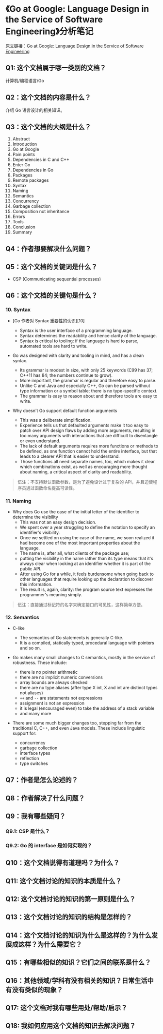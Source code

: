# 《Go at Google: Language Design in the Service of Software Engineering》分析笔记

原文链接：[Go at Google: Language Design in the Service of Software Engineering][1]

## Q1: 这个文档属于哪一类别的文档？

计算机/编程语言/Go

## Q2：这个文档的内容是什么？

介绍 Go 语言设计的相关知识。

## Q3：这个文档的大纲是什么？

1. Abstract
2. Introduction
3. Go at Google
4. Pain points
5. Dependencies in C and C++
6. Enter Go
7. Dependencies in Go
8. Packages
9. Remote packages
10. Syntax
11. Naming
12. Semantics
13. Concurrency
14. Garbage collection
15. Composition not inheritance
16. Errors
17. Tools
18. Conclusion
19. Summary

## Q4：作者想要解决什么问题？

## Q5：这个文档的关键词是什么？

- CSP (Communicating sequential processes)

## Q6：这个文档的关键句是什么？

### 10. Syntax

- [Go 作者对 Syntax 重要性的认识][10]
  - Syntax is the user interface of a programming language.
  - Syntax determines the readability and hence clarity of the language.
  - Syntax is critical to tooling: if the language is hard to parse, automated tools are hard to write.

- Go was designed with clarity and tooling in mind, and has a clean syntax.
  - Its grammar is modest in size, with only 25 keywords
    (C99 has 37; C++11 has 84; the numbers continue to grow).
  - More important, the grammar is regular and therefore easy to parse.
  - Unlike C and Java and especially C++, Go can be parsed without type information or a symbol table;
    there is no type-specific context.
  - The grammar is easy to reason about and therefore tools are easy to write.

- Why doesn't Go support default function arguments
  - This was a deliberate simplification.
  - Experience tells us that defaulted arguments make it too easy to patch over API design flaws by adding more arguments,
    resulting in too many arguments with interactions that are difficult to disentangle or even understand.
  - The lack of default arguments requires more functions or methods to be defined,
    as one function cannot hold the entire interface, but that leads to a clearer API that is easier to understand.
  - Those functions all need separate names, too, which makes it clear which combinations exist,
    as well as encouraging more thought about naming, a critical aspect of clarity and readability.

> 伍注：不支持默认函数参数，是为了避免设计过于复杂的 API，并且迫使程序员通过函数命名提高可读性。

### 11. Naming

- Why does Go use the case of the initial letter of the identifier to determine the visibility
  - This was not an easy design decision.
  - We spent over a year struggling to define the notation to specify an identifier's visibility.
  - Once we settled on using the case of the name, we soon realized it had become one of the most important properties about the language.
  - The name is, after all, what clients of the package use;
  - putting the visibility in the name rather than its type means that it's always clear when looking at an identifier whether it is part of the public API.
  - After using Go for a while, it feels burdensome when going back to other languages that require looking up the declaration to discover this information.
  - The result is, again, clarity: the program source text expresses the programmer's meaning simply.

> 伍注：直接通过标记符的名字来确定接口的可见性，这样简单方便。

### 12. Semantics

- C-like
  - The semantics of Go statements is generally C-like.
  - It is a compiled, statically typed, procedural language with pointers and so on.

- Go makes many small changes to C semantics, mostly in the service of robustness.
  These include:
  - there is no pointer arithmetic
  - there are no implicit numeric conversions
  - array bounds are always checked
  - there are no type aliases (after type X int, X and int are distinct types not aliases)
  - `++` and `--` are statements not expressions
  - assignment is not an expression
  - it is legal (encouraged even) to take the address of a stack variable
  - and many more

- There are some much bigger changes too, stepping far from the traditional C, C++, and even Java models.
  These include linguistic support for:
  - concurrency
  - garbage collection
  - interface types
  - reflection
  - type switches

## Q7：作者是怎么论述的？

## Q8：作者解决了什么问题？

## Q9：我有哪些疑问？

### Q9.1: CSP 是什么？

### Q9.2: Go 的 interface 是如何实现的？

## Q10：这个文档说得有道理吗？为什么？

## Q11: 这个文档讨论的知识的本质是什么？

## Q12: 这个文档讨论的知识的第一原则是什么？

## Q13：这个文档讨论的知识的结构是怎样的？

## Q14：这个文档讨论的知识为什么是这样的？为什么发展成这样？为什么需要它？

## Q15：有哪些相似的知识？它们之间的联系是什么？

## Q16：其他领域/学科有没有相关的知识？日常生活中有没有类似的现象？

## Q17: 这个文档对我有哪些用处/帮助/启示？

## Q18: 我如何应用这个文档的知识去解决问题？

  [1]: https://go.dev/talks/2012/splash.article
